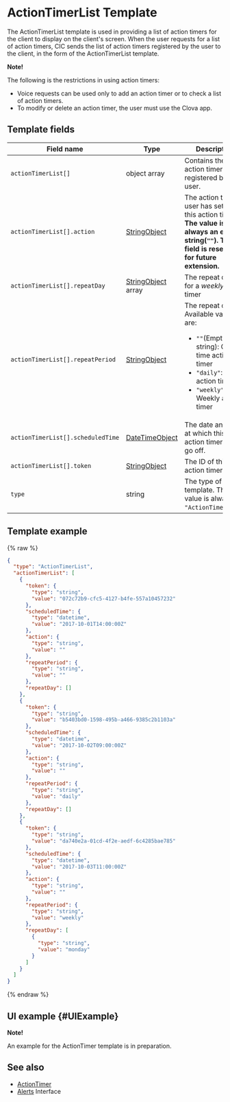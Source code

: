 # ActionTimerList Template

The ActionTimerList template is used in providing a list of action timers for the client to display on the client's screen.
When the user requests for a list of action timers, CIC sends the list of action timers registered by the user to the client, in the form of the ActionTimerList template.


<div class="note">
<p><strong>Note!</strong></p>
<p>The following is the restrictions in using action timers:</p>
<ul>
  <li>Voice requests can be used only to add an action timer or to check a list of action timers.</li>
  <li>To modify or delete an action timer, the user must use the Clova app.</li>
</ul>
</div>

## Template fields

| Field name       | Type    | Description                     |
|---------------|---------|-----------------------------|
| `actionTimerList[]`               | object array  | Contains the action timers registered by the user.                                         |
| `actionTimerList[].action`       | [StringObject](/CIC/References/ContentTemplates/Shared_Objects.md#StringObject)     | The action the user has set on this action timer. **The value is always an empty string(`""`). This field is reserved for future extension.** |
| `actionTimerList[].repeatDay`     | [StringObject](/CIC/References/ContentTemplates/Shared_Objects.md#StringObject) array | The repeat day(s) for a _weekly_ action timer |
| `actionTimerList[].repeatPeriod`  | [StringObject](/CIC/References/ContentTemplates/Shared_Objects.md#StringObject)     | The repeat cycle. Available values are: <ul><li><code>""</code>(Empty string):  One-time action timer</li><li><code>"daily"</code>: Daily action timer</li><li><code>"weekly"</code>: Weekly action timer</li></ul> |
| `actionTimerList[].scheduledTime` | [DateTimeObject](/CIC/References/ContentTemplates/Shared_Objects.md#DateTimeObject) | The date and time at which this action timer is to go off.      |
| `actionTimerList[].token`         | [StringObject](/CIC/References/ContentTemplates/Shared_Objects.md#StringObject)     | The ID of this action timer.              |
| `type`        | string           | The type of this template. The value is always `"ActionTimerList"`.             |


## Template example

{% raw %}

```json
{
  "type": "ActionTimerList",
  "actionTimerList": [
    {
      "token": {
        "type": "string",
        "value": "072c72b9-cfc5-4127-b4fe-557a10457232"
      },
      "scheduledTime": {
        "type": "datetime",
        "value": "2017-10-01T14:00:00Z"
      },
      "action": {
        "type": "string",
        "value": ""
      },
      "repeatPeriod": {
        "type": "string",
        "value": ""
      },
      "repeatDay": []
    },
    {
      "token": {
        "type": "string",
        "value": "b5403bd0-1598-495b-a466-9385c2b1103a"
      },
      "scheduledTime": {
        "type": "datetime",
        "value": "2017-10-02T09:00:00Z"
      },
      "action": {
        "type": "string",
        "value": ""
      },
      "repeatPeriod": {
        "type": "string",
        "value": "daily"
      },
      "repeatDay": []
    },
    {
      "token": {
        "type": "string",
        "value": "da740e2a-01cd-4f2e-aedf-6c4285bae785"
      },
      "scheduledTime": {
        "type": "datetime",
        "value": "2017-10-03T11:00:00Z"
      },
      "action": {
        "type": "string",
        "value": ""
      },
      "repeatPeriod": {
        "type": "string",
        "value": "weekly"
      },
      "repeatDay": [
        {
          "type": "string",
          "value": "monday"
        }
      ]
    }
  ]
}
```

{% endraw %}

## UI example {#UIExample}

<div class="note">
<p><strong>Note!</strong></p>
<p>An example for the ActionTimer template is in preparation.</p>
</div>

## See also

* [ActionTimer](/CIC/References/ContentTemplates/ActionTimer.md)
* [Alerts](/CIC/References/CICInterface/Alerts.md) Interface
